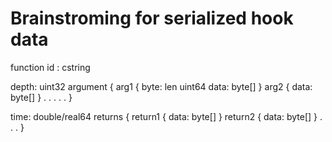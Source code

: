 
# Brainstroming for serialized hook data

function id : cstring

depth: uint32
argument {
    arg1 {
        byte: len uint64
        data: byte[]
    }
    arg2 {
        data: byte[]
    }
    .
    .
    .
    .
    .
}


time: double/real64
returns {
    return1 {
        data: byte[]
    }
    return2 {
        data: byte[]
    }
    .
    .
    .
}

